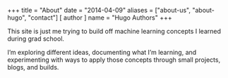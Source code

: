 +++
title = "About"
date = "2014-04-09"
aliases = ["about-us", "about-hugo", "contact"]
[ author ]
  name = "Hugo Authors"
+++

This site is just me trying to build off machine learning concepts I learned during grad school.

I’m exploring different ideas, documenting what I’m learning, and experimenting with ways to apply those concepts through small projects, blogs, and builds.